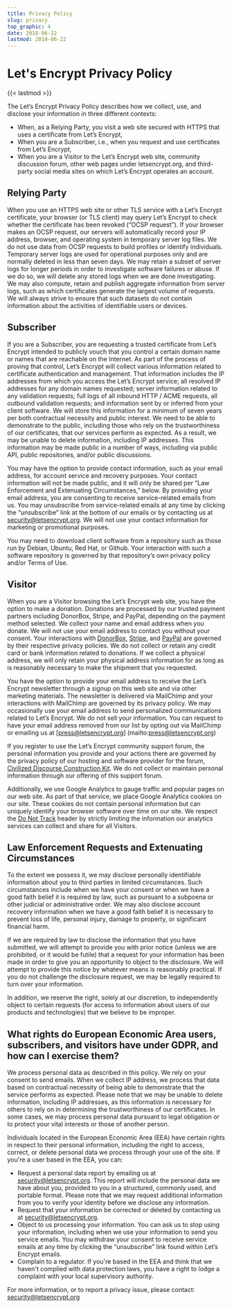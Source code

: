 ```yaml
---
title: Privacy Policy
slug: privacy
top_graphic: 4
date: 2018-06-22
lastmod: 2018-06-22
---
```


# Let's Encrypt Privacy Policy

{{< lastmod >}}

The Let’s Encrypt Privacy Policy describes how we collect, use, and disclose your information in three different contexts:

* When, as a Relying Party, you visit a web site secured with HTTPS that uses a certificate from Let’s Encrypt,
* When you are a Subscriber, i.e., when you request and use certificates from Let’s Encrypt,
* When you are a Visitor to the Let’s Encrypt web site, community discussion forum, other web pages under letsencrypt.org, and third-party social media sites on which Let’s Encrypt operates an account.

## Relying Party

When you use an HTTPS web site or other TLS service with a Let’s Encrypt certificate, your browser (or TLS client) may query Let’s Encrypt to check whether the certificate has been revoked (“OCSP request”). If your browser makes an OCSP request, our servers will automatically record your IP address, browser, and operating system in temporary server log files. We do not use data from OCSP requests to build profiles or identify individuals. Temporary server logs are used for operational purposes only and are normally deleted in less than seven days. We may retain a subset of server logs for longer periods in order to investigate software failures or abuse. If we do so, we will delete any stored logs when we are done investigating. We may also compute, retain and publish aggregate information from server logs, such as which certificates generate the largest volume of requests. We will always strive to ensure that such datasets do not contain information about the activities of identifiable users or devices.

## Subscriber

If you are a Subscriber, you are requesting a trusted certificate from Let’s Encrypt intended to publicly vouch that you control a certain domain name or names that are reachable on the Internet. As part of the process of proving that control, Let’s Encrypt will collect various information related to certificate authentication and management. That information includes the IP addresses from which you access the Let’s Encrypt service; all resolved IP addresses for any domain names requested; server information related to any validation requests; full logs of all inbound HTTP / ACME requests, all outbound validation requests; and information sent by or inferred from your client software. We will store this information for a minimum of seven years per both contractual necessity and public interest. We need to be able to demonstrate to the public, including those who rely on the trustworthiness of our certificates, that our services perform as expected. As a result, we may be unable to delete information, including IP addresses. This information may be made public in a number of ways, including via public API, public repositories, and/or public discussions.

You may have the option to provide contact information, such as your email address, for account service and recovery purposes. Your contact information will not be made public, and it will only be shared per “Law Enforcement and Extenuating Circumstances,” below. By providing your email address, you are consenting to receive service-related emails from us. You may unsubscribe from service-related emails at any time by clicking the “unsubscribe” link at the bottom of our emails or by contacting us at <security@letsencrypt.org>. We will not use your contact information for marketing or promotional purposes.

You may need to download client software from a repository such as those run by Debian, Ubuntu, Red Hat, or Github. Your interaction with such a software repository is governed by that repository’s own privacy policy and/or Terms of Use.

## Visitor

When you are a Visitor browsing the Let’s Encrypt web site, you have the option to make a donation. Donations are processed by our trusted payment partners including DonorBox, Stripe, and PayPal, depending on the payment method selected. We collect your name and email address when you donate. We will not use your email address to contact you without your consent. Your interactions with [DonorBox](https://donorbox.org/privacy), [Stripe](https://stripe.com/privacy/), and [PayPal](https://www.paypal.com/us/webapps/mpp/ua/privacy-full) are governed by their respective privacy policies. We do not collect or retain any credit card or bank information related to donations. If we collect a physical address, we will only retain your physical address information for as long as is reasonably necessary to make the shipment that you requested.

You have the option to provide your email address to receive the Let’s Encrypt newsletter through a signup on this web site and via other marketing materials. The newsletter is delivered via MailChimp and your interactions with MailChimp are governed by its privacy policy. We may occasionally use your email address to send personalized communications related to Let’s Encrypt. We do not sell your information. You can request to have your email address removed from our list by opting out via MailChimp or emailing us at \[press@letsencrypt.org\] (mailto:press@letsencrypt.org)

If you register to use the Let’s Encrypt community support forum, the personal information you provide and your actions there are governed by the privacy policy of our hosting and software provider for the forum, [Civilized Discourse Construction Kit](https://www.discourse.org/privacy). We do not collect or maintain personal information through our offering of this support forum.

Additionally, we use Google Analytics to gauge traffic and popular pages on our web site. As part of that service, we place Google Analytics cookies on our site. These cookies do not contain personal information but can uniquely identify your browser software over time on our site. We respect the [Do Not Track](http://donottrack.us/) header by strictly limiting the information our analytics services can collect and share for all Visitors.

## Law Enforcement Requests and Extenuating Circumstances

To the extent we possess it, we may disclose personally identifiable information about you to third parties in limited circumstances. Such circumstances include when we have your consent or when we have a good faith belief it is required by law, such as pursuant to a subpoena or other judicial or administrative order. We may also disclose account recovery information when we have a good faith belief it is necessary to prevent loss of life, personal injury, damage to property, or significant financial harm.

If we are required by law to disclose the information that you have submitted, we will attempt to provide you with prior notice (unless we are prohibited, or it would be futile) that a request for your information has been made in order to give you an opportunity to object to the disclosure. We will attempt to provide this notice by whatever means is reasonably practical. If you do not challenge the disclosure request, we may be legally required to turn over your information.

In addition, we reserve the right, solely at our discretion, to independently object to certain requests (for access to information about users of our products and technologies) that we believe to be improper.

## What rights do European Economic Area users, subscribers, and visitors have under GDPR, and how can I exercise them?

We process personal data as described in this policy. We rely on your consent to send emails. When we collect IP address, we process that data based on contractual necessity of being able to demonstrate that the service performs as expected. Please note that we may be unable to delete information, including IP addresses, as this information is necessary for others to rely on in determining the trustworthiness of our certificates. In some cases, we may process personal data pursuant to legal obligation or to protect your vital interests or those of another person.

Individuals located in the European Economic Area (EEA) have certain rights in respect to their personal information, including the right to access, correct, or delete personal data we process through your use of the site. If you're a user based in the EEA, you can:

* Request a personal data report by emailing us at security@letsencrypt.org. This report will include the personal data we have about you, provided to you in a structured, commonly used, and portable format. Please note that we may request additional information from you to verify your identity before we disclose any information.
* Request that your information be corrected or deleted by contacting us at security@letsencrypt.org.
* Object to us processing your information. You can ask us to stop using your information, including when we use your information to send you service emails. You may withdraw your consent to receive service emails at any time by clicking the “unsubscribe” link found within Let’s Encrypt emails.
* Complain to a regulator. If you're based in the EEA and think that we haven't complied with data protection laws, you have a right to lodge a complaint with your local supervisory authority.

For more information, or to report a privacy issue, please contact: <security@letsencrypt.org>
